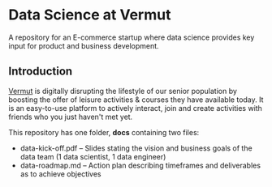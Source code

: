 # Data Science at Vermut
A repository for an E-commerce startup where data science provides key input for product and business development.

## Introduction
[Vermut](https://www.linkedin.com/company/vermut/) is digitally disrupting the lifestyle of our senior population by boosting the offer of leisure activities & courses they have available today. It is an easy-to-use platform to actively interact, join and create activities with friends who you just haven't met yet.

This repository has one folder, **docs** containing two files:
- data-kick-off.pdf – Slides stating the vision and business goals of the data team (1 data scientist, 1 data engineer)
- data-roadmap.md – Action plan describing timeframes and deliverables as to achieve objectives
